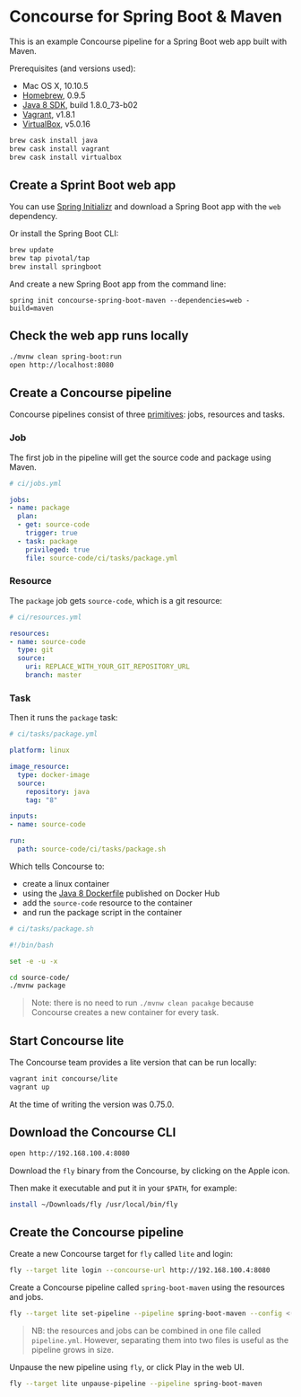 # Concourse for Spring Boot & Maven

This is an example Concourse pipeline for a Spring Boot web app built with Maven.

Prerequisites (and versions used):

- Mac OS X, 10.10.5
- [Homebrew], 0.9.5
- [Java 8 SDK], build 1.8.0_73-b02
- [Vagrant], v1.8.1
- [VirtualBox], v5.0.16

```sh
brew cask install java
brew cask install vagrant
brew cask install virtualbox
```

## Create a Sprint Boot web app

You can use [Spring Initializr] and download a Spring Boot app with the `web` dependency.

Or install the Spring Boot CLI:

```sh
brew update
brew tap pivotal/tap
brew install springboot
```

And create a new Spring Boot app from the command line:

```
spring init concourse-spring-boot-maven --dependencies=web -build=maven
```

## Check the web app runs locally

```sh
./mvnw clean spring-boot:run
open http://localhost:8080
```

## Create a Concourse pipeline

Concourse pipelines consist of three [primitives]: jobs, resources and tasks.

### Job

The first job in the pipeline will get the source code and package using Maven.

```yaml
# ci/jobs.yml

jobs:
- name: package
  plan:
  - get: source-code
    trigger: true
  - task: package
    privileged: true
    file: source-code/ci/tasks/package.yml
```

### Resource

The `package` job gets `source-code`, which is a git resource:

```yaml
# ci/resources.yml

resources:
- name: source-code
  type: git
  source:
    uri: REPLACE_WITH_YOUR_GIT_REPOSITORY_URL
    branch: master
```

### Task

Then it runs the `package` task:

```yaml
# ci/tasks/package.yml

platform: linux

image_resource:
  type: docker-image
  source:
    repository: java
    tag: "8"

inputs:
- name: source-code

run:
  path: source-code/ci/tasks/package.sh
```

Which tells Concourse to:

- create a linux container
- using the [Java 8 Dockerfile] published on Docker Hub
- add the `source-code` resource to the container
- and run the package script in the container

```bash
# ci/tasks/package.sh

#!/bin/bash

set -e -u -x

cd source-code/
./mvnw package
```

> Note: there is no need to run `./mvnw clean pacakge` because Concourse creates a new container for every task.

## Start Concourse lite

The Concourse team provides a lite version that can be run locally:

```sh
vagrant init concourse/lite
vagrant up
```

At the time of writing the version was 0.75.0.

## Download the Concourse CLI

```sh
open http://192.168.100.4:8080
```

Download the `fly` binary from the Concourse, by clicking on the Apple icon.

Then make it executable and put it in your `$PATH`, for example:

```sh
install ~/Downloads/fly /usr/local/bin/fly
```

## Create the Concourse pipeline

Create a new Concourse target for `fly` called `lite` and login:

```sh
fly --target lite login --concourse-url http://192.168.100.4:8080
```

Create a Concourse pipeline called `spring-boot-maven` using the resources and jobs.

```sh
fly --target lite set-pipeline --pipeline spring-boot-maven --config <(cat ci/resources.yml ci/jobs.yml)
```

> NB: the resources and jobs can be combined in one file called `pipeline.yml`. However, separating them into two files is useful as the pipeline grows in size.

Unpause the new pipeline using `fly`, or click Play in the web UI.

```sh
fly --target lite unpause-pipeline --pipeline spring-boot-maven
```


[Homebrew]: http://brew.sh/
[Java 8 SDK]: http://www.oracle.com/technetwork/java/javase/downloads/jdk8-downloads-2133151.html
[Spring Initializr]: https://start.spring.io/
[Java 8 Dockerfile]: https://hub.docker.com/_/java/
[Vagrant]: https://www.vagrantup.com/downloads.html
[VirtualBox]: https://www.virtualbox.org/wiki/Downloads
[primitives]: http://concourse.ci/concepts.html
